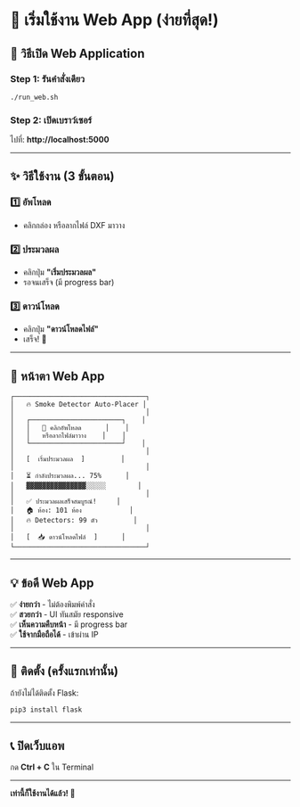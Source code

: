 # 🚀 เริ่มใช้งาน Web App (ง่ายที่สุด!)

## 📱 วิธีเปิด Web Application

### Step 1: รันคำสั่งเดียว
```bash
./run_web.sh
```

### Step 2: เปิดเบราว์เซอร์
ไปที่: **http://localhost:5000**

---

## ✨ วิธีใช้งาน (3 ขั้นตอน)

### 1️⃣ อัพโหลด
- คลิกกล่อง หรือลากไฟล์ DXF มาวาง

### 2️⃣ ประมวลผล
- คลิกปุ่ม **"เริ่มประมวลผล"**
- รอจนเสร็จ (มี progress bar)

### 3️⃣ ดาวน์โหลด
- คลิกปุ่ม **"ดาวน์โหลดไฟล์"**
- เสร็จ! 🎉

---

## 📸 หน้าตา Web App

```
┌─────────────────────────────────┐
│   🔥 Smoke Detector Auto-Placer │
│                                 │
│   ┌───────────────────────┐    │
│   │   📁 คลิกอัพโหลด      │    │
│   │   หรือลากไฟล์มาวาง    │    │
│   └───────────────────────┘    │
│                                 │
│   [  เริ่มประมวลผล  ]         │
│                                 │
│   ⏳ กำลังประมวลผล... 75%      │
│   ▓▓▓▓▓▓▓▓▓▓▓▓▓▓▓░░░░░        │
│                                 │
│   ✅ ประมวลผลเสร็จสมบูรณ์!     │
│   🏠 ห้อง: 101 ห้อง            │
│   🔥 Detectors: 99 ตัว         │
│                                 │
│   [  📥 ดาวน์โหลดไฟล์  ]      │
└─────────────────────────────────┘
```

---

## 💡 ข้อดี Web App

✅ **ง่ายกว่า** - ไม่ต้องพิมพ์คำสั่ง  
✅ **สวยกว่า** - UI ทันสมัย responsive  
✅ **เห็นความคืบหน้า** - มี progress bar  
✅ **ใช้จากมือถือได้** - เข้าผ่าน IP  

---

## 🔧 ติดตั้ง (ครั้งแรกเท่านั้น)

ถ้ายังไม่ได้ติดตั้ง Flask:
```bash
pip3 install flask
```

---

## 📞 ปิดเว็บแอพ

กด **Ctrl + C** ใน Terminal

---

**เท่านี้ก็ใช้งานได้แล้ว! 🎉**

